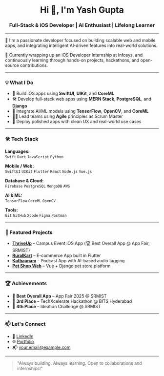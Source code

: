 <h1 align="center">Hi 👋, I'm Yash Gupta</h1>
<h3 align="center">Full-Stack & iOS Developer | AI Enthusiast | Lifelong Learner</h3>

---

🎯 I'm a passionate developer focused on building scalable web and mobile apps, and integrating intelligent AI-driven features into real-world solutions.

🔧 Currently wrapping up an iOS Developer Internship at Infosys, and continuously learning through hands-on projects, hackathons, and open-source contributions.

---

### 💡 What I Do

- 🔬 Build iOS apps using **SwiftUI**, **UIKit**, and **CoreML**
- 🛠 Develop full-stack web apps using **MERN Stack**, **PostgreSQL**, and **Django**
- 🧠 Integrate AI/ML models using **TensorFlow**, **OpenCV**, and **CoreML**
- 👨‍💻 Lead teams using **Agile** principles as Scrum Master
- 📱 Deploy polished apps with clean UX and real-world use cases

---

### 🛠 Tech Stack

**Languages:**  
`Swift` `Dart` `JavaScript` `Python`  

**Mobile / Web:**  
`SwiftUI` `UIKit` `Flutter` `React` `Node.js` `Vue.js`

**Database & Cloud:**  
`Firebase` `PostgreSQL` `MongoDB` `AWS`  

**AI & ML:**  
`TensorFlow` `CoreML` `OpenCV`  

**Tools:**  
`Git` `GitHub` `Xcode` `Figma` `Postman`

---

### 🧩 Featured Projects

- **[ThriveUp](https://github.com/yourusername/thriveup)** – Campus Event iOS App (🏆 Best Overall App @ App Fair, SRMIST)
- **[RuralKart](https://github.com/yourusername/ruralkart)** – E-commerce App built in Flutter
- **[Kathaanam](https://github.com/yourusername/kathaanam)** – Podcast App with AI-based audio tagging
- **[Pet Shop Web](https://github.com/yourusername/petshop)** – Vue + Django pet store platform

---

### 🏆 Achievements

- 🏅 **Best Overall App** – App Fair 2025 @ SRMIST  
- 🥉 **3rd Place** – TechXcelerate Hackathon @ BITS Hyderabad  
- 🏅 **4th Place** – Ideation Challenge @ SRMIST

---

### 📫 Let's Connect

- 🔗 [LinkedIn](https://linkedin.com/in/your-profile)
- 🌐 [Portfolio](https://yourportfolio.com)
- 📬 your.email@example.com

---

> "Always building. Always learning. Open to collaborations and internships!"

